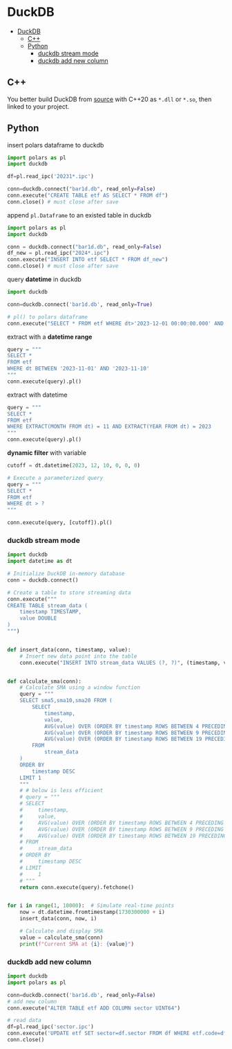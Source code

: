 # DuckDB

- [DuckDB](#duckdb)
  - [C++](#c)
  - [Python](#python)
    - [duckdb stream mode](#duckdb-stream-mode)
    - [duckdb add new column](#duckdb-add-new-column)

## C++

You better build DuckDB from [source](https://github.com/duckdb/duckdb) with C++20 as `*.dll` or `*.so`, then linked to your project.

## Python

insert polars dataframe to duckdb

```py
import polars as pl
import duckdb

df=pl.read_ipc('20231*.ipc')

conn=duckdb.connect("bar1d.db", read_only=False)
conn.execute("CREATE TABLE etf AS SELECT * FROM df")
conn.close() # must close after save
```

append `pl.Dataframe` to an existed table in duckdb

```py
import polars as pl
import duckdb

conn = duckdb.connect("bar1d.db", read_only=False)
df_new = pl.read_ipc("2024*.ipc")
conn.execute("INSERT INTO etf SELECT * FROM df_new")
conn.close() # must close after save
```

query **datetime** in duckdb

```py
import duckdb

conn=duckdb.connect('bar1d.db', read_only=True)

# pl() to polars dataframe
conn.execute("SELECT * FROM etf WHERE dt>'2023-12-01 00:00:00.000' AND code=1").pl()

```

extract with a **datetime range**

```py
query = """
SELECT *
FROM etf
WHERE dt BETWEEN '2023-11-01' AND '2023-11-10'
"""
conn.execute(query).pl()
```

extract with datetime

```py
query = """
SELECT *
FROM etf
WHERE EXTRACT(MONTH FROM dt) = 11 AND EXTRACT(YEAR FROM dt) = 2023
"""
conn.execute(query).pl()
```

**dynamic filter** with variable

```py
cutoff = dt.datetime(2023, 12, 10, 0, 0, 0)

# Execute a parameterized query
query = """
SELECT *
FROM etf
WHERE dt > ?
"""

conn.execute(query, [cutoff]).pl()
```

### duckdb stream mode

```py
import duckdb
import datetime as dt

# Initialize DuckDB in-memory database
conn = duckdb.connect()

# Create a table to store streaming data
conn.execute("""
CREATE TABLE stream_data (
    timestamp TIMESTAMP,
    value DOUBLE
)
""")


def insert_data(conn, timestamp, value):
    # Insert new data point into the table
    conn.execute("INSERT INTO stream_data VALUES (?, ?)", (timestamp, value))


def calculate_sma(conn):
    # Calculate SMA using a window function
    query = """
    SELECT sma5,sma10,sma20 FROM (
        SELECT 
            timestamp, 
            value, 
            AVG(value) OVER (ORDER BY timestamp ROWS BETWEEN 4 PRECEDING AND CURRENT ROW) AS sma5,
            AVG(value) OVER (ORDER BY timestamp ROWS BETWEEN 9 PRECEDING AND CURRENT ROW) AS sma10,
            AVG(value) OVER (ORDER BY timestamp ROWS BETWEEN 19 PRECEDING AND CURRENT ROW) AS sma20,
        FROM 
            stream_data
    )
    ORDER BY 
        timestamp DESC
    LIMIT 1
    """
    # # below is less efficient
    # query = """
    # SELECT
    #     timestamp,
    #     value,
    #     AVG(value) OVER (ORDER BY timestamp ROWS BETWEEN 4 PRECEDING AND CURRENT ROW) AS sma5,
    #     AVG(value) OVER (ORDER BY timestamp ROWS BETWEEN 9 PRECEDING AND CURRENT ROW) AS sma10,
    #     AVG(value) OVER (ORDER BY timestamp ROWS BETWEEN 19 PRECEDING AND CURRENT ROW) AS sma20,
    # FROM
    #     stream_data
    # ORDER BY
    #     timestamp DESC
    # LIMIT
    #     1
    # """
    return conn.execute(query).fetchone()


for i in range(1, 10000):  # Simulate real-time points
    now = dt.datetime.fromtimestamp(1730300000 + i)
    insert_data(conn, now, i)

    # Calculate and display SMA
    value = calculate_sma(conn)
    print(f"Current SMA at {i}: {value}")
```

### duckdb add new column

```py
import duckdb
import polars as pl

conn=duckdb.connect('bar1d.db', read_only=False)
# add new column
conn.execute("ALTER TABLE etf ADD COLUMN sector UINT64")

# read data
df=pl.read_ipc('sector.ipc')
conn.execute('UPDATE etf SET sector=df.sector FROM df WHERE etf.code=df.code')
conn.close()
```